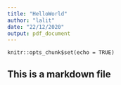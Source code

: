 ```yaml
---
title: "HelloWorld"
author: "lalit"
date: "22/12/2020"
output: pdf_document
---
```


```{r setup, include=FALSE}
knitr::opts_chunk$set(echo = TRUE)
```

## This is a markdown file